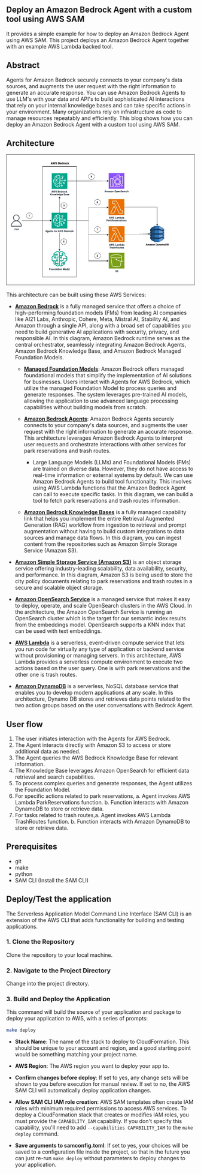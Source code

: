 ## Deploy an Amazon Bedrock Agent with a custom tool using AWS SAM

It provides a simple example for how to deploy an Amazon Bedrock Agent using AWS SAM. This project deploys an Amazon 
Bedrock Agent together with an example AWS Lambda backed tool.

## Abstract

Agents for Amazon Bedrock securely connects to your company's data sources, and augments the user request with the right information to generate an accurate response. You can use Amazon Bedrock Agents to use LLM's with your data and API's to build sophisticated AI interactions that rely on your internal knowledge bases and can take specific actions in your environment. Many organizations rely on infrastructure as code to manage resources repeatably and efficiently. This blog shows how you can deploy an Amazon Bedrock Agent with a custom tool using AWS SAM.

## Architecture
![Architecture Diagram](assets/Architecture.Diagram.jpg)

This architecture can be built using these AWS Services:

* [**Amazon Bedrock**](https://aws.amazon.com/bedrock/) is a fully managed service that offers a choice of high-performing foundation models (FMs) from leading AI companies like AI21 Labs, Anthropic, Cohere, Meta, Mistral AI, Stability AI, and Amazon through a single API, along with a broad set of capabilities you need to build generative AI applications with security, privacy, and responsible AI. In this diagram, Amazon Bedrock runtime serves as the central orchestrator, seamlessly integrating Amazon Bedrock Agents, Amazon Bedrock Knowledge Base, and Amazon Bedrock Managed Foundation Models.

    * [**Managed Foundation Models**](https://aws.amazon.com/bedrock/): Amazon Bedrock offers managed foundational models that simplify the implementation of AI solutions for businesses. Users interact with Agents for AWS Bedrock, which utilize the managed Foundation Model to process queries and generate responses. The system leverages pre-trained AI models, allowing the application to use advanced language processing capabilities without building models from scratch. 

    * [**Amazon Bedrock Agents**](https://aws.amazon.com/bedrock/agents/): Amazon Bedrock Agents securely connects to your company's data sources, and augments the user request with the right information to generate an accurate response. This architecture leverages Amazon Bedrock Agents to interpret user requests and orchestrate interactions with other services for park reservations and trash routes.

        * Large Language Models (LLMs) and Foundational Models (FMs) are trained on diverse data. However, they do not have access to real-time information or external systems by default. We can use Amazon Bedrock Agents to build tool functionality. This involves using AWS Lambda functions that the Amazon Bedrock Agent can call to execute specific tasks. In this diagram, we can build a tool to fetch park reservations and trash routes information.

    * [**Amazon Bedrock Knowledge Bases**](https://aws.amazon.com/bedrock/knowledge-bases/) is a fully managed capability link that helps you implement the entire Retrieval Augmented Generation (RAG) workflow from ingestion to retrieval and prompt augmentation without having to build custom integrations to data sources and manage data flows. In this diagram, you can ingest content from the repositories such as Amazon Simple Storage Service (Amazon S3).

* [**Amazon Simple Storage Service (Amazon S3)**](https://aws.amazon.com/s3/) is an object storage service offering industry-leading scalability, data availability, security, and performance. In this diagram, Amazon S3 is being used to store the city policy documents relating to park reservations and trash routes in a secure and scalable object storage. 

* [**Amazon OpenSearch Service**](https://aws.amazon.com/opensearch-service/) is a managed service that makes it easy to deploy, operate, and scale OpenSearch clusters in the AWS Cloud. In the architecture, the Amazon OpenSearch Service is running an OpenSearch cluster which is the target for our semantic index results from the embeddings model. OpenSearch supports a KNN index that can be used with text embeddings. 

* [**AWS Lambda**](https://aws.amazon.com/lambda/) is a serverless, event-driven compute service that lets you run code for virtually any type of application or backend service without provisioning or managing servers. In this architecture, AWS Lambda provides a serverless compute environment to execute two actions based on the user query. One is with park reservations and the other one is trash routes. 

* [**Amazon DynamoDB**](https://aws.amazon.com/dynamodb/) is a serverless, NoSQL database service that enables you to develop modern applications at any scale. In this architecture, Dynamo DB stores and retrieves data points related to the two action groups based on the user conversations with Bedrock Agent. 

## User flow

1. The user initiates interaction with the Agents for AWS Bedrock.
2. The Agent interacts directly with Amazon S3 to access or store additional data as needed.
3. The Agent queries the AWS Bedrock Knowledge Base for relevant information.
4. The Knowledge Base leverages Amazon OpenSearch for efficient data retrieval and search capabilities.
5. To process complex queries and generate responses, the Agent utilizes the Foundation Model.
6. For specific actions related to park reservations,  a. Agent invokes AWS Lambda ParkReservations function. b. Function interacts with Amazon DynamoDB to store or retrieve data.
7. For tasks related to trash routes,a. Agent invokes AWS Lambda TrashRoutes function. b. Function interacts with Amazon DynamoDB to store or retrieve data.

## Prerequisites

- git
- make
- python
- SAM CLI (Install the SAM CLI)

## Deploy/Test the application

The Serverless Application Model Command Line Interface (SAM CLI) is an extension of the AWS CLI that adds functionality for building and testing applications. 


### 1. Clone the Repository

Clone the repository to your local machine.

### 2. Navigate to the Project Directory

Change into the project directory.

### 3. Build and Deploy the Application

This command will build the source of your application and package to deploy your application to AWS, with a series of prompts:

```bash
make deploy
```

- **Stack Name**: The name of the stack to deploy to CloudFormation. This should be unique to your account and region, and a good starting point would be something matching your project name.

- **AWS Region**: The AWS region you want to deploy your app to.

- **Confirm changes before deploy**: If set to yes, any change sets will be shown to you before execution for manual review. If set to no, the AWS SAM CLI will automatically deploy application changes.

- **Allow SAM CLI IAM role creation**: AWS SAM templates often create IAM roles with minimum required permissions to access AWS services. To deploy a CloudFormation stack that creates or modifies IAM roles, you must provide the `CAPABILITY_IAM` capability. If you don't specify this capability, you'll need to add `--capabilities CAPABILITY_IAM` to the `make deploy` command.

- **Save arguments to samconfig.toml**: If set to yes, your choices will be saved to a configuration file inside the project, so that in the future you can just re-run `make deploy` without parameters to deploy changes to your application.
